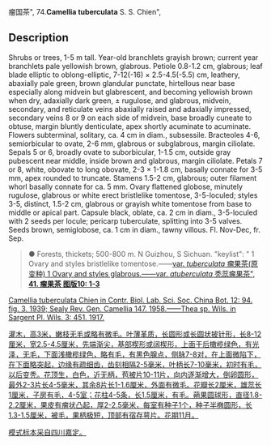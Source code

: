 瘤国茶",
74.**Camellia tuberculata** S. S. Chien",

## Description
Shrubs or trees, 1-5 m tall. Year-old branchlets grayish brown; current year branchlets pale yellowish brown, glabrous. Petiole 0.8-1.2 cm, glabrous; leaf blade elliptic to oblong-elliptic, 7-12(-16) × 2.5-4.5(-5.5) cm, leathery, abaxially pale green, brown glandular punctate, hirtellous near base especially along midvein but glabrescent, and becoming yellowish brown when dry, adaxially dark green, ± rugulose, and glabrous, midvein, secondary, and reticulate veins abaxially raised and adaxially impressed, secondary veins 8 or 9 on each side of midvein, base broadly cuneate to obtuse, margin bluntly denticulate, apex shortly acuminate to acuminate. Flowers subterminal, solitary, ca. 4 cm in diam., subsessile. Bracteoles 4-6, semiorbicular to ovate, 2-6 mm, glabrous or subglabrous, margin ciliolate. Sepals 5 or 6, broadly ovate to suborbicular, 1-1.5 cm, outside gray pubescent near middle, inside brown and glabrous, margin ciliolate. Petals 7 or 8, white, obovate to long obovate, 2-3 × 1-1.8 cm, basally connate for 3-5 mm, apex rounded to truncate. Stamens 1.5-2 cm, glabrous; outer filament whorl basally connate for ca. 5 mm. Ovary flattened globose, minutely rugulose, glabrous or white erect bristlelike tomentose, 3-5-loculed; styles 3-5, distinct, 1.5-2 cm, glabrous or grayish white tomentose from base to middle or apical part. Capsule black, oblate, ca. 2 cm in diam., 3-5-loculed with 2 seeds per locule; pericarp tuberculate, splitting into 3-5 valves. Seeds brown, semiglobose, ca. 1 cm in diam., tawny villous. Fl. Nov-Dec, fr. Sep.

> ●  Forests, thickets; 500-800 m. N Guizhou, S Sichuan.
  "keylist": "
1 Ovary and styles bristlelike tomentose.——<a href='/info/Camellia tuberculata var. tuberculata?t=foc'>var. *tuberculata* 瘤果茶(原变种)
1 Ovary and styles glabrous.——<a href='/info/Camellia tuberculata var. atuberculata?t=foc'>var. *atuberculata* 秃蕊瘤果茶",
**41. 瘤果茶 图版10: 1-3**

Camellia tuberculata Chien in Contr. Biol. Lab. Sci. Soc. China Bot. 12: 94. fig. 3. 1939; Sealy Rev. Gen. Camellia 147. 1958.——Thea sp. Wils. in Sargent Pl. Wils. 3: 451. 1917.

灌木，高3米，嫩枝无毛或略有微毛。叶薄革质，长圆形或长圆状披针形，长8-12厘米，宽2.5-4.5厘米，先端渐尖，基部楔形或阔楔形，上面干后橄榄绿色，有光泽，无毛，下面浅橄榄绿色，略有毛，有黑色腺点，侧脉7-8对，在上面微陷下，在下面略突起，边缘有疏细齿，齿刻相隔2-5毫米，叶柄长7-10毫米，初时有毛，以后变秃。花顶生，白色，近无柄，苞被片10-11片，向内逐渐增大，倒卵圆形，最外2-3片长4-5毫米，其余8片长1-1.6厘米，外面有微毛。花瓣长2厘米，雄蕊长1厘米，子房有毛，4-5室；花柱4-5条，长1.5厘米，有毛。蒴果圆球形，直径1.8-2.2厘米，果皮有瘤状凸起，厚2-2.5毫米，每室有种子1个，种子半椭圆形，长1.3-1.5厘米，被毛，果柄极短，顶部有宿存萼片。花期11月。

模式标本采自四川嘉定。
